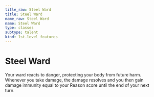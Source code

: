 ```yaml
---
title_raw: Steel Ward
title: Steel Ward
name_raw: Steel Ward
name: Steel Ward
type: classes
subtype: talent
kind: 1st-level features
---
```


# Steel Ward

Your ward reacts to danger, protecting your body from future harm. Whenever you take damage, the damage resolves and you then gain damage immunity equal to your Reason score until the end of your next turn.
